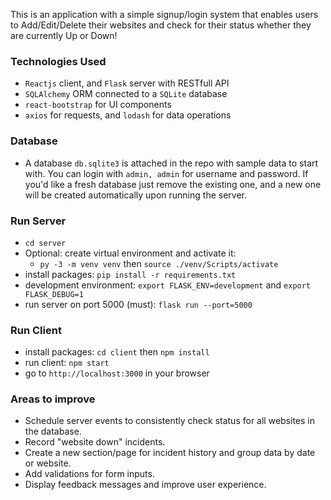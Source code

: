 This is an application with a simple signup/login system that enables users to Add/Edit/Delete their websites and check for their status whether they are currently Up or Down!

### Technologies Used
- `Reactjs` client, and `Flask` server with RESTfull API
- `SQLAlchemy` ORM connected to a `SQLite` database
- `react-bootstrap` for UI components
- `axios` for requests, and `lodash` for data operations

### Database
- A database `db.sqlite3` is attached in the repo with sample data to start with. You can login with `admin, admin` for username and password. If you'd like a fresh database just remove the existing one, and a new one will be created automatically upon running the server.

### Run Server
- `cd server` 
- Optional: create virtual environment and activate it:
  - `py -3 -m venv venv` then `source ./venv/Scripts/activate`
- install packages: `pip install -r requirements.txt`
- development environment: `export FLASK_ENV=development` and `export FLASK_DEBUG=1`
- run server on port 5000 (must): `flask run --port=5000`

### Run Client
- install packages: `cd client` then `npm install`
- run client: `npm start`
- go to `http://localhost:3000` in your browser

### Areas to improve
- Schedule server events to consistently check status for all websites in the database.
- Record "website down" incidents.
- Create a new section/page for incident history and group data by date or website.
- Add validations for form inputs.
- Display feedback messages and improve user experience.
